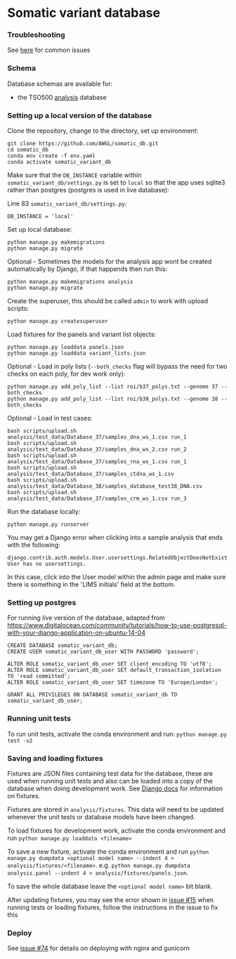# Somatic variant database

### Troubleshooting

See [here](docs/common_errors.md) for common issues

### Schema
Database schemas are available for:
- the TSO500 [analysis](analysis_schema.png) database


### Setting up a local version of the database

Clone the repository, change to the directory, set up environment:

```
git clone https://github.com/AWGL/somatic_db.git
cd somatic_db
conda env create -f env.yaml
conda activate somatic_variant_db
```

Make sure that the `DB_INSTANCE` variable within `somatic_variant_db/settings.py` is set to `local` so that the app uses sqlite3 rather than postgres (postgres is used in live database):

Line 83 `somatic_variant_db/settings.py`:
```
DB_INSTANCE = 'local'
```

Set up local database:
```
python manage.py makemigrations
python manage.py migrate
```

Optional - Sometimes the models for the analysis app wont be created automatically by Django, if that happends then run this:
```
python manage.py makemigrations analysis
python manage.py migrate
```

Create the superuser, this should be called `admin` to work with upload scripts:
```
python manage.py createsuperuser
```

Load fixtures for the panels and variant list objects:
```
python manage.py loaddata panels.json
python manage.py loaddata variant_lists.json
```

Optional - Load in poly lists (`--both_checks` flag will bypass the need for two checks on each poly, for dev work only):
```
python manage.py add_poly_list --list roi/b37_polys.txt --genome 37 --both_checks
python manage.py add_poly_list --list roi/b38_polys.txt --genome 38 --both_checks
```

Optional - Load in test cases:
```
bash scripts/upload.sh analysis/test_data/Database_37/samples_dna_ws_1.csv run_1
bash scripts/upload.sh analysis/test_data/Database_37/samples_dna_ws_2.csv run_2
bash scripts/upload.sh analysis/test_data/Database_37/samples_rna_ws_1.csv run_1
bash scripts/upload.sh analysis/test_data/Database_37/samples_ctdna_ws_1.csv
bash scripts/upload.sh analysis/test_data/Database_38/samples_database_test38_DNA.csv
bash scripts/upload.sh analysis/test_data/Database_37/samples_crm_ws_1.csv run_3
```

Run the database locally:
```
python manage.py runserver
```

You may get a Django error when clicking into a sample analysis that ends with the following:
```
django.contrib.auth.models.User.usersettings.RelatedObjectDoesNotExist: User has no usersettings.
```
In this case, click into the User model within the admin page and make sure there is something in the 'LIMS initials' field at the bottom.


### Setting up postgres

For running live version of the database, adapted from https://www.digitalocean.com/community/tutorials/how-to-use-postgresql-with-your-django-application-on-ubuntu-14-04

```
CREATE DATABASE somatic_variant_db;
CREATE USER somatic_variant_db_user WITH PASSWORD 'password';

ALTER ROLE somatic_variant_db_user SET client_encoding TO 'utf8';
ALTER ROLE somatic_variant_db_user SET default_transaction_isolation TO 'read committed';
ALTER ROLE somatic_variant_db_user SET timezone TO 'Europe/London';

GRANT ALL PRIVILEGES ON DATABASE somatic_variant_db TO somatic_variant_db_user;
```


### Running unit tests

To run unit tests, activate the conda environment and run: `python manage.py test -v2`


### Saving and loading fixtures

Fixtures are JSON files containing test data for the database, these are used when running unit tests and also can be loaded into a copy of the database when doing development work. See [Django docs](https://docs.djangoproject.com/en/4.0/howto/initial-data/) for information on fixtures.

Fixtures are stored in `analysis/fixtures`. This data will need to be updated whenever the unit tests or database models have been changed.

To load fixtures for development work, activate the conda environment and run `python manage.py loaddata <filename>`

To save a new fixture, activate the conda environment and run `python manage.py dumpdata <optional model name> --indent 4 > analysis/fixtures/<filename>`. e.g. `python manage.py dumpdata analysis.panel --indent 4 > analysis/fixtures/panels.json`.

To save the whole database leave the `<optional model name>` bit blank.

After updating fixtures, you may see the error shown in [issue #15](https://github.com/AWGL/somatic_db/issues/15) when running tests or loading fixtures, follow the instructions in the issue to fix this


### Deploy

See [issue #74](https://github.com/AWGL/somatic_db/issues/74) for details on deploying with nginx and gunicorn
